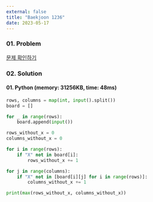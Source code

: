 ```yaml
---
external: false
title: "Baekjoon 1236"
date: 2023-05-17
---
```


### 01. Problem

[문제 확인하기](https://www.acmicpc.net/problem/1236)

### 02. Solution

#### 01. Python (memory: 31256KB, time: 48ms)

```Python
rows, columns = map(int, input().split())
board = []

for _ in range(rows):
    board.append(input())

rows_without_x = 0
columns_without_x = 0

for i in range(rows):
    if "X" not in board[i]:
        rows_without_x += 1

for j in range(columns):
    if "X" not in [board[i][j] for i in range(rows)]:
        columns_without_x += 1

print(max(rows_without_x, columns_without_x))
```
